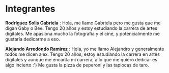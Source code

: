 # Integrantes
 **Rodríguez Solis Gabriela** : Hola, me llamo Gabriela pero me gusta que me digan Gaby o Bee. Tengo 20 años y estoy estudiando la carrera de artes digitales. Me apasiona mucho la fotografía y el cine, y potencialmente me gustaría dedicarme a eso.

 **Alejando Arredondo Ramirez** : Hola, yo me llamo Alejandro y generalmente todos me dicen alex. Tengo 20 años, estoy estudiando la carrera en artes digitales y aunque me encanta mi carrera, a lo que me quiero dedicar es algo incierto :') 
 Me gusta la pizza de peperoni y las tapiocas de taro.
